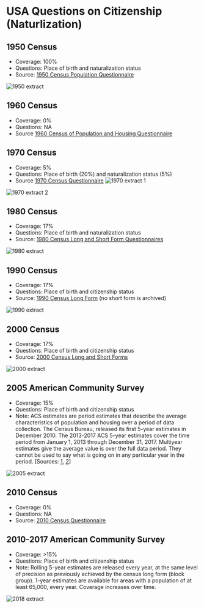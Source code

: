 # USA Questions on Citizenship (Naturlization)

## 1950 Census
- Coverage: 100% 
- Questions: Place of birth and naturalization status
- Source: [1950 Census Population Questionnaire](https://www.census.gov/history/pdf/1950_population_questionnaire.pdf)

![1950 extract](assets/us-census-1950.png)

## 1960 Census
- Coverage: 0%
- Questions: NA
- Source [1960 Census of Population
and Housing Questionnaire](https://www.census.gov/history/pdf/1960censusquestionnaire-2.pdf)

## 1970 Census
- Coverage: 5%
- Questions: Place of birth (20%) and naturalization status (5%)
- Source [1970 Census Questionnaire](https://www.census.gov/history/pdf/1970_questionnaire.pdf)
![1970 extract 1](assets/us-census-1970-naturalization.png)

![1970 extract 2](assets/us-census-1970-pob.png)

## 1980 Census
- Coverage: 17%
- Questions: Place of birth and naturalization status 
- Source: [1980 Census Long and Short Form Questionnaires](https://www.census.gov/history/www/through_the_decades/questionnaires/1980_1.html)

![1980 extract ](assets/us-census-1980.png)

## 1990 Census
- Coverage: 17%
- Questions: Place of birth and citizenship status 
- Source: [1990 Census Long Form](https://www.census.gov/history/pdf/1990_questionnaire.pdf) (no short form is archived)

![1990 extract](assets/us-census-1990.png)

## 2000 Census
- Coverage: 17%
- Questions: Place of birth and citizenship status 
- Source: [2000 Census Long and Short Forms](https://www.census.gov/history/www/through_the_decades/questionnaires/2000_2.html)

![2000 extract](assets/us-census-2000.png)

## 2005 American Community Survey
- Coverage: 15% 
- Questions: Place of birth and citizenship status
- Note: ACS estimates are period estimates that describe the average characteristics of
population and housing over a period of data collection. The Census Bureau, released its first 5-year estimates in December 2010. The 2013-2017 ACS 5-year estimates cover the time period from January 1, 2013 through December 31, 2017. Multiyear estimates give the average value is over the full data period. They cannot be used to say what is going on in any particular year in the period. [Sources: [1](https://www.census.gov/programs-surveys/acs/methodology/design-and-methodology.html), [2](https://www2.census.gov/programs-surveys/acs/tech_docs/accuracy/MultiyearACSAccuracyofData2017.pdf)]

![2005 extract](assets/us-acs-2005.png)

## 2010 Census
- Coverage: 0%
- Questions: NA
- Source: [2010 Census Questionnaire](https://www.census.gov/history/www/through_the_decades/questionnaires/2010_overview.html)

## 2010-2017 American Community Survey
- Coverage: >15%
- Questions: Place of birth and citizenship status
- Note: Rolling 5-year estimates are released every year, at the same level of precision as previously achieved by the census long form (block group). 1-year estimates are available for areas with a population of at least 65,000, every year. Coverage increases over time.

![2018 extract](assets/us-acs-2018.png)